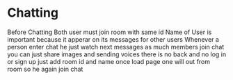 # Chatting
Before Chatting Both user must join room with same id 
Name of User is important because it apperar on its messages for other users
Whenever a person enter chat he just watch next messages
as much members join chat 
you can just share images and sending voices
there is no back and no log in or sign up
just add room id and name
once load page one will out from room so he again join chat
